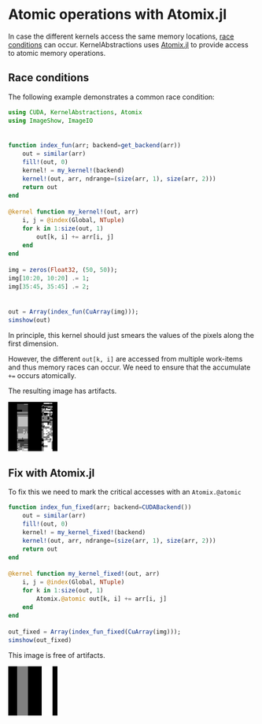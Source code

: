 # Atomic operations with Atomix.jl

In case the different kernels access the same memory locations, [race conditions](https://en.wikipedia.org/wiki/Race_condition) can occur.
KernelAbstractions uses  [Atomix.jl](https://github.com/JuliaConcurrent/Atomix.jl) to provide access to atomic memory operations.

## Race conditions

The following example demonstrates a common race condition:

```julia
using CUDA, KernelAbstractions, Atomix
using ImageShow, ImageIO


function index_fun(arr; backend=get_backend(arr))
	out = similar(arr)
	fill!(out, 0)
	kernel! = my_kernel!(backend)
	kernel!(out, arr, ndrange=(size(arr, 1), size(arr, 2)))
	return out
end

@kernel function my_kernel!(out, arr)
	i, j = @index(Global, NTuple)
	for k in 1:size(out, 1)
		out[k, i] += arr[i, j]
	end
end

img = zeros(Float32, (50, 50));
img[10:20, 10:20] .= 1;
img[35:45, 35:45] .= 2;


out = Array(index_fun(CuArray(img)));
simshow(out)
```
In principle, this kernel should just smears the values of the pixels along the first dimension. 

However, the different `out[k, i]` are accessed from multiple work-items and thus memory races can occur.
We need to ensure that the accumulate `+=` occurs atomically.

The resulting image has artifacts.

![Resulting Image has artifacts](../assets/atomix_broken.png)


## Fix with Atomix.jl
To fix this we need to mark the critical accesses with an `Atomix.@atomic`
```julia
function index_fun_fixed(arr; backend=CUDABackend())
	out = similar(arr)
	fill!(out, 0)
	kernel! = my_kernel_fixed!(backend)
	kernel!(out, arr, ndrange=(size(arr, 1), size(arr, 2)))
	return out
end

@kernel function my_kernel_fixed!(out, arr)
	i, j = @index(Global, NTuple)
	for k in 1:size(out, 1)
		Atomix.@atomic out[k, i] += arr[i, j]
	end
end

out_fixed = Array(index_fun_fixed(CuArray(img)));
simshow(out_fixed)
```
This image is free of artifacts.

![Resulting image is correct.](../assets/atomix_correct.png)
